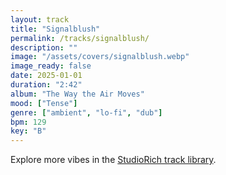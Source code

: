 ```yaml
---
layout: track
title: "Signalblush"
permalink: /tracks/signalblush/
description: ""
image: "/assets/covers/signalblush.webp"
image_ready: false
date: 2025-01-01
duration: "2:42"
album: "The Way the Air Moves"
mood: ["Tense"]
genre: ["ambient", "lo-fi", "dub"]
bpm: 129
key: "B"
---
```


Explore more vibes in the [StudioRich track library](/tracks/).
